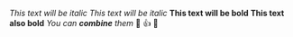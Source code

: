 *This text will be italic*
_This text will be italic_
**This text will be bold**
__This text also bold__
_You can **combine** them_
💙
👍
🎉
